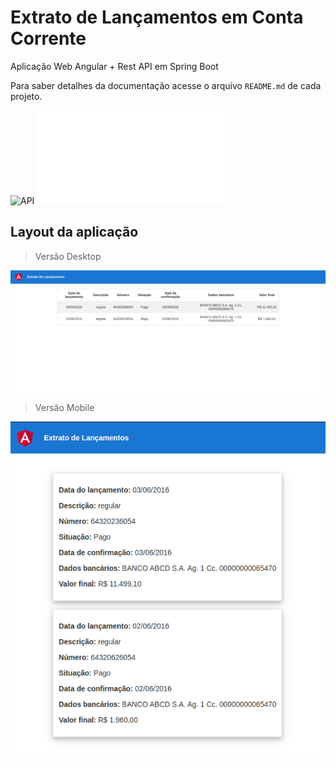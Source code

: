 # Extrato de Lançamentos em Conta Corrente

Aplicação Web Angular + Rest API em Spring Boot

Para saber detalhes da documentação acesse o arquivo `README.md` de cada projeto.

![API](./api/README.md')
![WEB](./web/README.md)

## Layout da aplicação

> Versão Desktop

![desktop](./.github/desktop.png)

> Versão Mobile

![mobile](./.github/mobile.png)
